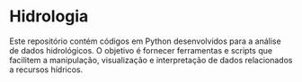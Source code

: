 # Hidrologia
Este repositório contém códigos em Python desenvolvidos para a análise de dados hidrológicos. O objetivo é fornecer ferramentas e scripts que facilitem a manipulação, visualização e interpretação de dados relacionados a recursos hídricos.
